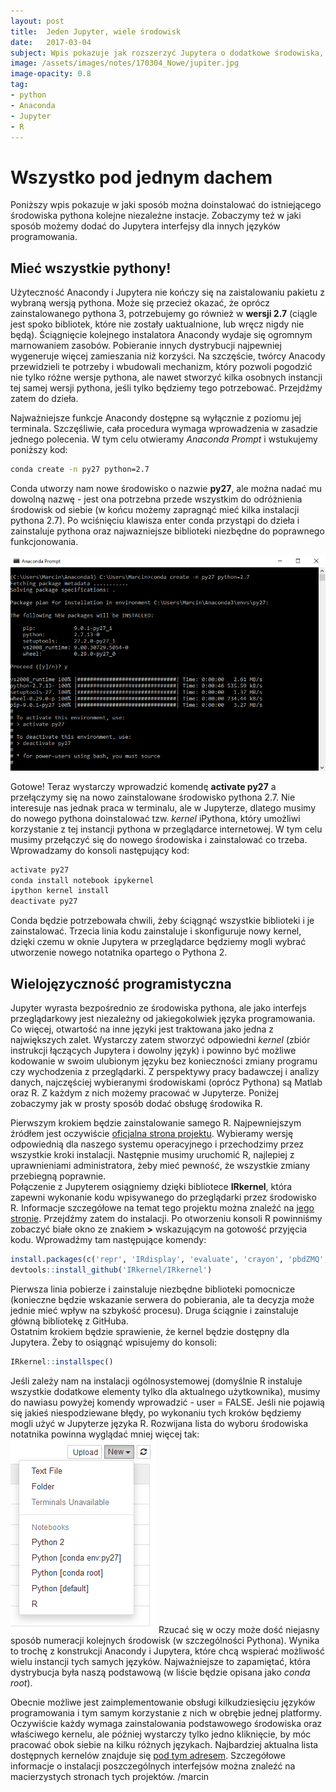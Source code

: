 ```yaml
---
layout: post
title:  Jeden Jupyter, wiele środowisk
date:   2017-03-04
subject: Wpis pokazuje jak rozszerzyć Jupytera o dodatkowe środowiska, np. inne instalacje Pythona, ale również inne języki programowania.
image: /assets/images/notes/170304_Nowe/jupiter.jpg
image-opacity: 0.8
tag:
- python
- Anaconda
- Jupyter
- R
---
```


<!-- more -->

# Wszystko pod jednym dachem

Poniższy wpis pokazuje w jaki sposób można doinstalować do istniejącego środowiska pythona kolejne niezależne instacje. Zobaczymy też w jaki sposób możemy dodać do Jupytera interfejsy dla innych języków programowania.

## Mieć wszystkie pythony!

Użyteczność Anacondy i Jupytera nie kończy się na zaistalowaniu pakietu z wybraną wersją pythona. Może się przecież okazać, że oprócz zainstalowanego pythona 3, potrzebujemy go również w **wersji 2.7** (ciągle jest spoko bibliotek, które nie zostały uaktualnione, lub wręcz nigdy nie będą). Ściągnięcie kolejnego instalatora Anacondy wydaje się ogromnym marnowaniem zasobów. Pobieranie innych dystrybucji najpewniej wygeneruje więcej zamieszania niż korzyści. Na szczęście, twórcy Anacody przewidzieli te potrzeby i wbudowali mechanizm, który pozwoli pogodzić nie tylko różne wersje pythona, ale nawet stworzyć kilka osobnych instancji tej samej wersji pythona, jeśli tylko będziemy tego potrzebować. Przejdźmy zatem do dzieła.

Najważniejsze funkcje Anacondy dostępne są wyłącznie z poziomu jej terminala. Szczęśliwie, cała procedura wymaga wprowadzenia w zasadzie jednego polecenia. W tym celu otwieramy *Anaconda Prompt* i wstukujemy poniższy kod:
```bash
conda create -n py27 python=2.7
```
Conda utworzy nam nowe środowisko o nazwie **py27**, ale można nadać mu dowolną nazwę - jest ona potrzebna przede wszystkim do odróżnienia środowisk od siebie (w końcu możemy zapragnąć mieć kilka instalacji pythona 2.7). Po wciśnięciu klawisza enter conda przystąpi do dzieła i zainstaluje pythona oraz najwazniejsze biblioteki niezbędne do poprawnego funkcjonowania.

![Przebieg instalacji dodatkowego pythona 2.7](/assets/images/notes/170304_Nowe/install_environment.png)

Gotowe! Teraz wystarczy wprowadzić komendę **activate py27** a przełączymy się na nowo zainstalowane środowisko pythona 2.7. Nie interesuje nas jednak praca w terminalu, ale w Jupyterze, dlatego musimy do nowego pythona doinstalować tzw. *kernel* iPythona, który umożliwi korzystanie z tej instancji pythona w przeglądarce internetowej. W tym celu musimy przełączyć się do nowego środowiska i zainstalować co trzeba. Wprowadzamy do konsoli następujący kod:

```bash
activate py27
conda install notebook ipykernel
ipython kernel install
deactivate py27
```

Conda będzie potrzebowała chwili, żeby ściągnąć wszystkie biblioteki i je zainstalować. Trzecia linia kodu zainstaluje i skonfiguruje nowy kernel, dzięki czemu w oknie Jupytera w przeglądarce będziemy mogli wybrać utworzenie nowego notatnika opartego o Pythona 2.

## Wielojęzyczność programistyczna

Jupyter wyrasta bezpośrednio ze środowiska pythona, ale jako interfejs przeglądarkowy jest niezależny od jakiegokolwiek języka programowania. Co więcej, otwartość na inne języki jest traktowana jako jedna z największych zalet. Wystarczy zatem stworzyć odpowiedni *kernel* (zbiór instrukcji łączących Jupytera i dowolny język) i powinno być możliwe kodowanie w swoim ulubionym języku bez konieczności zmiany programu czy wychodzenia z przeglądarki. Z perspektywy pracy badawczej i analizy danych, najczęściej wybieranymi środowiskami (oprócz Pythona) są Matlab oraz R. Z każdym z nich możemy pracować w Jupyterze. Poniżej zobaczymy jak w prosty sposób dodać obsługę środowika R.

Pierwszym krokiem będzie zainstalowanie samego R. Najpewniejszym źródłem jest oczywiście [oficjalna strona projektu](https://www.r-project.org/). Wybieramy wersję odpowiednią dla naszego systemu operacyjnego i przechodzimy przez wszystkie kroki instalacji. Następnie musimy uruchomić R, najlepiej z uprawnieniami administratora, żeby mieć pewność, że wszystkie zmiany przebiegną poprawnie.  
Połączenie z Jupyterem osiągniemy dzięki bibliotece **IRkernel**, która zapewni wykonanie kodu wpisywanego do przeglądarki przez środowisko R. Informacje szczegółowe na temat tego projektu można znaleźć na [jego stronie](https://irkernel.github.io/). Przejdźmy zatem do instalacji. Po otworzeniu konsoli R powinniśmy zobaczyć białe okno ze znakiem **>** wskazującym na gotowość przyjęcia kodu. Wprowadźmy tam następujące komendy:
```R
install.packages(c('repr', 'IRdisplay', 'evaluate', 'crayon', 'pbdZMQ', 'devtools', 'uuid', 'digest'))
devtools::install_github('IRkernel/IRkernel')
``` 
Pierwsza linia pobierze i zainstaluje niezbędne biblioteki pomocnicze (konieczne będzie wskazanie serwera do pobierania, ale ta decyzja może jednie mieć wpływ na szbykość procesu). Druga ściągnie i zainstaluje główną bibliotekę z GitHuba.  
Ostatnim krokiem będzie sprawienie, że kernel będzie dostępny dla Jupytera. Żeby to osiągnąć wpisujemy do konsoli:
```R
IRkernel::installspec()
```
Jeśli zależy nam na instalacji ogólnosystemowej (domyślnie R instaluje wszystkie dodatkowe elementy tylko dla aktualnego użytkownika), musimy do nawiasu powyżej komendy wprowadzić - user = FALSE. Jeśli nie pojawią się jakieś niespodziewane błędy, po wykonaniu tych kroków będziemy mogli użyć w Jupyterze języka R. Rozwijana lista do wyboru środowiska notatnika powinna wyglądać mniej więcej tak:
![Widok menu z dostępnymi nowymi kernelami](/assets/images/notes/170304_Nowe/menu.png)
Rzucać się w oczy może dość niejasny sposób numeracji kolejnych środowisk (w szczególności Pythona). Wynika to trochę z konstrukcji Anacondy i Jupytera, które chcą wspierać możliwość wielu instancji tych samych języków. Najważniejsze to zapamiętać, która dystrybucja była naszą podstawową (w liście będzie opisana jako *conda root*).  

Obecnie możliwe jest zaimplementowanie obsługi kilkudziesięciu języków programowania i tym samym korzystanie z nich w obrębie jednej platformy. Oczywiście każdy wymaga zainstalowania podstawowego środowiska oraz właściwego kernelu, ale później wystarczy tylko jedno kliknięcie, by móc pracować obok siebie na kilku różnych językach. Najbardziej aktualna lista dostępnych kernelów znajduje się [pod tym adresem](https://github.com/jupyter/jupyter/wiki/Jupyter-kernels). Szczegółowe informacje o instalacji poszczególnych interfejsów można znaleźć na macierzystych stronach tych projektów.
/marcin
